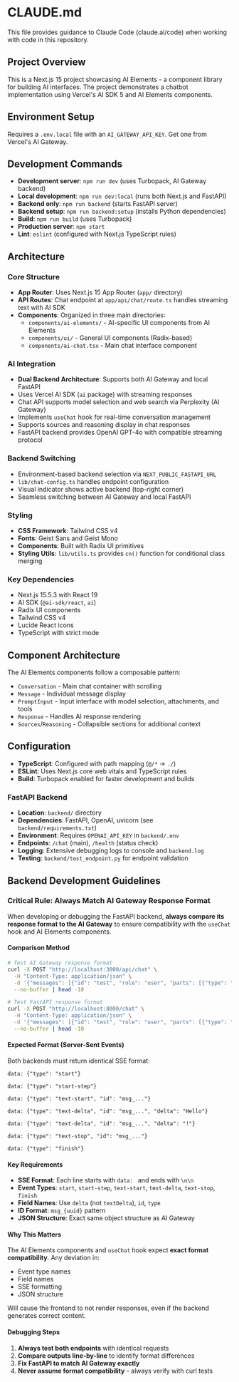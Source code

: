 # CLAUDE.md

This file provides guidance to Claude Code (claude.ai/code) when working with code in this repository.

## Project Overview

This is a Next.js 15 project showcasing AI Elements - a component library for building AI interfaces. The project demonstrates a chatbot implementation using Vercel's AI SDK 5 and AI Elements components.

## Environment Setup

Requires a `.env.local` file with an `AI_GATEWAY_API_KEY`. Get one from Vercel's AI Gateway.

## Development Commands

- **Development server**: `npm run dev` (uses Turbopack, AI Gateway backend)
- **Local development**: `npm run dev:local` (runs both Next.js and FastAPI)
- **Backend only**: `npm run backend` (starts FastAPI server)
- **Backend setup**: `npm run backend:setup` (installs Python dependencies)
- **Build**: `npm run build` (uses Turbopack)
- **Production server**: `npm start`
- **Lint**: `eslint` (configured with Next.js TypeScript rules)

## Architecture

### Core Structure
- **App Router**: Uses Next.js 15 App Router (`app/` directory)
- **API Routes**: Chat endpoint at `app/api/chat/route.ts` handles streaming text with AI SDK
- **Components**: Organized in three main directories:
  - `components/ai-elements/` - AI-specific UI components from AI Elements
  - `components/ui/` - General UI components (Radix-based)
  - `components/ai-chat.tsx` - Main chat interface component

### AI Integration
- **Dual Backend Architecture**: Supports both AI Gateway and local FastAPI
- Uses Vercel AI SDK (`ai` package) with streaming responses
- Chat API supports model selection and web search via Perplexity (AI Gateway)
- Implements `useChat` hook for real-time conversation management
- Supports sources and reasoning display in chat responses
- FastAPI backend provides OpenAI GPT-4o with compatible streaming protocol

### Backend Switching
- Environment-based backend selection via `NEXT_PUBLIC_FASTAPI_URL`
- `lib/chat-config.ts` handles endpoint configuration
- Visual indicator shows active backend (top-right corner)
- Seamless switching between AI Gateway and local FastAPI

### Styling
- **CSS Framework**: Tailwind CSS v4
- **Fonts**: Geist Sans and Geist Mono
- **Components**: Built with Radix UI primitives
- **Styling Utils**: `lib/utils.ts` provides `cn()` function for conditional class merging

### Key Dependencies
- Next.js 15.5.3 with React 19
- AI SDK (`@ai-sdk/react`, `ai`)
- Radix UI components
- Tailwind CSS v4
- Lucide React icons
- TypeScript with strict mode

## Component Architecture

The AI Elements components follow a composable pattern:
- `Conversation` - Main chat container with scrolling
- `Message` - Individual message display
- `PromptInput` - Input interface with model selection, attachments, and tools
- `Response` - Handles AI response rendering
- `Sources`/`Reasoning` - Collapsible sections for additional context

## Configuration

- **TypeScript**: Configured with path mapping (`@/*` → `./`)
- **ESLint**: Uses Next.js core web vitals and TypeScript rules
- **Build**: Turbopack enabled for faster development and builds

### FastAPI Backend
- **Location**: `backend/` directory
- **Dependencies**: FastAPI, OpenAI, uvicorn (see `backend/requirements.txt`)
- **Environment**: Requires `OPENAI_API_KEY` in `backend/.env`
- **Endpoints**: `/chat` (main), `/health` (status check)
- **Logging**: Extensive debugging logs to console and `backend.log`
- **Testing**: `backend/test_endpoint.py` for endpoint validation

## Backend Development Guidelines

### Critical Rule: Always Match AI Gateway Response Format

When developing or debugging the FastAPI backend, **always compare its response format to the AI Gateway** to ensure compatibility with the `useChat` hook and AI Elements components.

#### Comparison Method
```bash
# Test AI Gateway response format
curl -X POST "http://localhost:3000/api/chat" \
  -H "Content-Type: application/json" \
  -d '{"messages": [{"id": "test", "role": "user", "parts": [{"type": "text", "text": "Hello"}]}], "model": "openai/gpt-4o", "webSearch": false}' \
  --no-buffer | head -10

# Test FastAPI response format
curl -X POST "http://localhost:8000/chat" \
  -H "Content-Type: application/json" \
  -d '{"messages": [{"id": "test", "role": "user", "parts": [{"type": "text", "text": "Hello"}]}], "model": "openai/gpt-4o", "webSearch": false}' \
  --no-buffer | head -10
```

#### Expected Format (Server-Sent Events)
Both backends must return identical SSE format:
```
data: {"type": "start"}

data: {"type": "start-step"}

data: {"type": "text-start", "id": "msg_..."}

data: {"type": "text-delta", "id": "msg_...", "delta": "Hello"}

data: {"type": "text-delta", "id": "msg_...", "delta": "!"}

data: {"type": "text-stop", "id": "msg_..."}

data: {"type": "finish"}
```

#### Key Requirements
- **SSE Format**: Each line starts with `data: ` and ends with `\n\n`
- **Event Types**: `start`, `start-step`, `text-start`, `text-delta`, `text-stop`, `finish`
- **Field Names**: Use `delta` (not `textDelta`), `id`, `type`
- **ID Format**: `msg_{uuid}` pattern
- **JSON Structure**: Exact same object structure as AI Gateway

#### Why This Matters
The AI Elements components and `useChat` hook expect **exact format compatibility**. Any deviation in:
- Event type names
- Field names
- SSE formatting
- JSON structure

Will cause the frontend to not render responses, even if the backend generates correct content.

#### Debugging Steps
1. **Always test both endpoints** with identical requests
2. **Compare outputs line-by-line** to identify format differences
3. **Fix FastAPI to match AI Gateway exactly**
4. **Never assume format compatibility** - always verify with curl tests